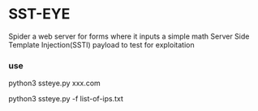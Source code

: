 # SST-EYE
Spider a web server for forms where it inputs a simple math Server Side Template Injection(SSTI) payload to test for exploitation


### use
python3 ssteye.py xxx.com


python3 ssteye.py -f list-of-ips.txt
